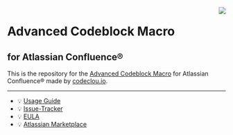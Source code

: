 <img src="https://user-images.githubusercontent.com/12599965/42124479-b2b02a12-7c63-11e8-8f57-d5de919ba0a2.png" align="right" />

# Advanced Codeblock Macro 

## for Atlassian Confluence®

This is the repository for the [Advanced Codeblock Macro](https://codeclou.io/products/advanced-codeblock-macro/) for Atlassian Confluence® made by [codeclou.io](https://codeclou.io/).

-----

   * :bulb: [Usage Guide](https://codeclou.io/advanced-codeblock-macro/redirect/?/latest/user-guide/)
   * :bulb: [Issue-Tracker](https://github.com/codeclou/advanced-codeblock-macro/issues)
   * :bulb: [EULA](https://codeclou.io/advanced-codeblock-macro/redirect/?/latest/license/)
   * :bulb: [Atlassian Marketplace](https://marketplace.atlassian.com/apps/1211159/advanced-codeblock-macro)
